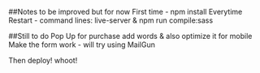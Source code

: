 ##Notes to be improved but for now
First time - npm install 
Everytime Restart - command lines: live-server & npm run compile:sass

##Still to do 
Pop Up for purchase add words & also optimize it for mobile 
Make the form work - will try using MailGun

Then deploy! whoot! 
